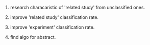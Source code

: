 1. research characaristic of 'related study' from unclassified ones.
2. improve 'related study' classification rate.

3. improve 'experiment' classification rate.
4. find algo for abstract.
